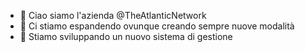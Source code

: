 - 👋 Ciao siamo l'azienda @TheAtlanticNetwork
- 👀 Ci stiamo espandendo ovunque creando sempre nuove modalità
- 🌱 Stiamo sviluppando un nuovo sistema di gestione

<!---
TheAtlanticNetwork/TheAtlanticNetwork is a ✨ special ✨ repository because its `README.md` (this file) appears on your GitHub profile.
You can click the Preview link to take a look at your changes.
--->
